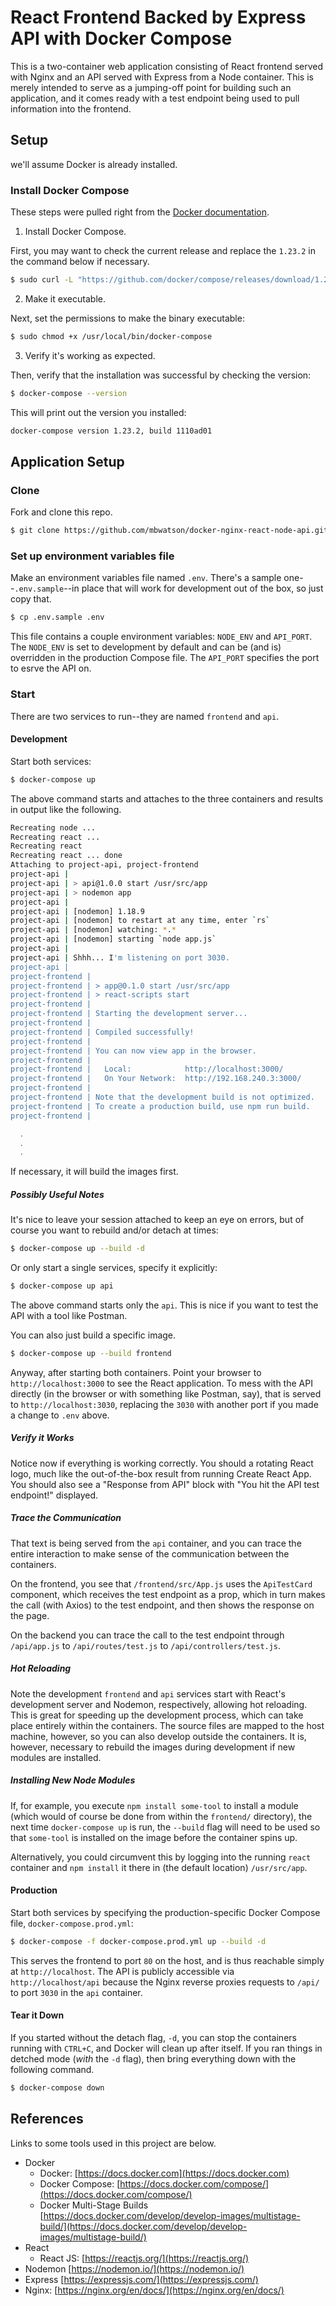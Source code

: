 # React Frontend Backed by Express API with Docker Compose

This is a two-container web application consisting of React frontend served with Nginx and an API served with Express from a Node container. This is merely intended to serve as a jumping-off point for building such an application, and it comes ready with a test endpoint being used to pull information into the frontend.

## Setup

we'll assume Docker is already installed.

### Install Docker Compose

These steps were pulled right from the [Docker documentation](https://docs.docker.com/compose/install/).

1. Install Docker Compose.

First, you may want to check the current release and replace the `1.23.2` in the command below if necessary.

```bash
$ sudo curl -L "https://github.com/docker/compose/releases/download/1.23.2/docker-compose-$(uname -s)-$(uname -m)" -o /usr/local/bin/docker-compose
```

2. Make it executable.

Next, set the permissions to make the binary executable:

```bash
$ sudo chmod +x /usr/local/bin/docker-compose
```

3. Verify it's working as expected.

Then, verify that the installation was successful by checking the version:

```bash
$ docker-compose --version
```

This will print out the version you installed:

```bash
docker-compose version 1.23.2, build 1110ad01
```

## Application Setup

### Clone

Fork and clone this repo.

```bash
$ git clone https://github.com/mbwatson/docker-nginx-react-node-api.git
```

### Set up environment variables file

Make an environment variables file named `.env`. There's a sample one--`.env.sample`--in place that will work for development out of the box, so just copy that.

```bash
$ cp .env.sample .env
```

This file contains a couple environment variables: `NODE_ENV` and `API_PORT`. The `NODE_ENV` is set to development by default and can be (and is) overridden in the production Compose file. The `API_PORT` specifies the port to esrve the API on.

### Start 

There are two services to run--they are named `frontend` and `api`.

#### Development

Start both services:

```bash
$ docker-compose up
```

The above command starts and attaches to the three containers and results in output like the following.

```bash
Recreating node ... 
Recreating react ... 
Recreating react
Recreating react ... done
Attaching to project-api, project-frontend
project-api | 
project-api | > api@1.0.0 start /usr/src/app
project-api | > nodemon app
project-api | 
project-api | [nodemon] 1.18.9
project-api | [nodemon] to restart at any time, enter `rs`
project-api | [nodemon] watching: *.*
project-api | [nodemon] starting `node app.js`
project-api | 
project-api | Shhh... I'm listening on port 3030.
project-api | 
project-frontend | 
project-frontend | > app@0.1.0 start /usr/src/app
project-frontend | > react-scripts start
project-frontend | 
project-frontend | Starting the development server...
project-frontend | 
project-frontend | Compiled successfully!
project-frontend | 
project-frontend | You can now view app in the browser.
project-frontend | 
project-frontend |   Local:            http://localhost:3000/
project-frontend |   On Your Network:  http://192.168.240.3:3000/
project-frontend | 
project-frontend | Note that the development build is not optimized.
project-frontend | To create a production build, use npm run build.
project-frontend | 

  .
  .
  .

```

If necessary, it will build the images first.

##### Possibly Useful Notes

It's nice to leave your session attached to keep an eye on errors, but of course you want to rebuild and/or detach at times:

```bash
$ docker-compose up --build -d
```

Or only start a single services, specify it explicitly:

```bash
$ docker-compose up api
```

The above command starts only the `api`. This is nice if you want to test the API with a tool like Postman.

You can also just build a specific image.

```bash
$ docker-compose up --build frontend
```

Anyway, after starting both containers. Point your browser to `http://localhost:3000` to see the React application. To mess with the API directly (in the browser or with something like Postman, say), that is served to `http://localhost:3030`, replacing the `3030` with another port if you made a change to `.env` above.

##### Verify it Works

Notice now if everything is working correctly. You should a rotating React logo, much like the out-of-the-box result from running Create React App. You should also see a "Response from API" block with "You hit the API test endpoint!" displayed.

##### Trace the Communication

That text is being served from the `api` container, and you can trace the entire interaction to make sense of the communication between the containers.

On the frontend, you see that `/frontend/src/App.js` uses the `ApiTestCard` component, which receives the test endpoint as a prop, which in turn makes the call (with Axios) to the test endpoint, and then shows the response on the page.

On the backend you can trace the call to the test endpoint through `/api/app.js` to `/api/routes/test.js` to `/api/controllers/test.js`. 

##### Hot Reloading

Note the development `frontend` and `api` services start with React's development server and Nodemon, respectively, allowing hot reloading. This is great for speeding up the development process, which can take place entirely within the containers. The source files are mapped to the host machine, however, so you can also develop outside the containers. It is, however, necessary to rebuild the images during development if new modules are installed.

##### Installing New Node Modules

If, for example, you execute `npm install some-tool` to install a module (which would of course be done from within the `frontend/` directory), the next time `docker-compose up` is run, the `--build` flag will need to be used so that `some-tool` is installed on the image before the container spins up.

Alternatively, you could circumvent this by logging into the running `react` container and `npm install` it there in (the default location) `/usr/src/app`.

#### Production

Start both services by specifying the production-specific Docker Compose file, `docker-compose.prod.yml`:

```bash
$ docker-compose -f docker-compose.prod.yml up --build -d
```

This serves the frontend to port `80` on the host, and is thus reachable simply at `http://localhost`. The API is publicly accessible via `http://localhost/api` because the Nginx reverse proxies requests to `/api/` to port `3030` in the `api` container.


#### Tear it Down

If you started without the detach flag, `-d`, you can stop the containers running with `CTRL+C`, and Docker will clean up after itself. If you ran things in detched mode (_with_ the `-d` flag), then bring everything down with the following command. 

```bash
$ docker-compose down
```
## References

Links to some tools used in this project are below.

- Docker
  + Docker: [https://docs.docker.com](https://docs.docker.com)
  + Docker Compose: [https://docs.docker.com/compose/](https://docs.docker.com/compose/)
  + Docker Multi-Stage Builds [https://docs.docker.com/develop/develop-images/multistage-build/](https://docs.docker.com/develop/develop-images/multistage-build/)
- React
  + React JS: [https://reactjs.org/](https://reactjs.org/)
- Nodemon [https://nodemon.io/](https://nodemon.io/)
- Express [https://expressjs.com/](https://expressjs.com/)
- Nginx: [https://nginx.org/en/docs/](https://nginx.org/en/docs/)

